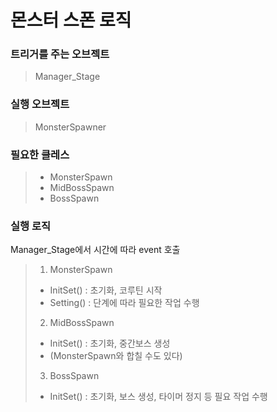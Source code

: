 # 몬스터 스폰 로직

### 트리거를 주는 오브젝트
> Manager_Stage

### 실행 오브젝트
> MonsterSpawner

### 필요한 클레스
> * MonsterSpawn
> * MidBossSpawn
> * BossSpawn

### 실행 로직
Manager_Stage에서 시간에 따라 event 호출
> 1. MonsterSpawn
> * InitSet() : 초기화, 코루틴 시작
> * Setting() : 단계에 따라 필요한 작업 수행
> 2. MidBossSpawn
> * InitSet() : 초기화, 중간보스 생성
> * (MonsterSpawn와 합칠 수도 있다)
> 3. BossSpawn
> * InitSet() : 초기화, 보스 생성, 타이머 정지 등 필요 작업 수행